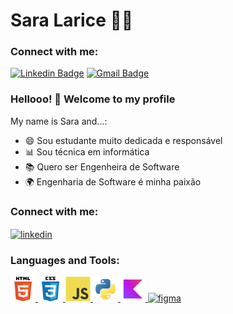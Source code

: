 <!--

### Hi there 👋
**sara larice** is a ✨ _special_ ✨ repository because its `README.md` (this file) appears on your GitHub profile.

-->

# Sara Larice :woman_technologist:

<h3 align="left">Connect with me:</h3>

[![Linkedin Badge](https://img.shields.io/badge/-LinkedIn-blue?style=flat-square&logo=Linkedin&logoColor=white&link=https://www.linkedin.com/in/sara-larice-sousa-vieira-615288290/)](https://www.linkedin.com/in/sara-larice-sousa-vieira-615288290/)
[![Gmail Badge](https://img.shields.io/badge/-saralaricesousavieira@gmail.com-6633cc?style=flat-square&logo=Gmail&logoColor=white&link=mailto:saralaricesousavieira@gmail.com)](mailto:saralaricesousavieira@gmail.com)

### Hellooo! 👋 Welcome to my profile

My name is Sara and...:

 - 😄 Sou estudante muito dedicada e responsável  
 - 📊 Sou técnica em informática  
 - 📚 Quero ser Engenheira de Software  
 - 🌍 Engenharia de Software é minha paixão

<h3 align="left">Connect with me:</h3>

<p align="left">
  <a href="https://www.linkedin.com/in/sara-larice/" target="blank">
    <img align="center" src="https://raw.githubusercontent.com/rahuldkjain/github-profile-readme-generator/master/src/images/icons/Social/linked-in-alt.svg" alt="linkedin" height="30" width="40" />
  </a>
</p>

<h3 align="left">Languages and Tools:</h3>

<p align="left">
  <a href="https://www.w3schools.com/html/" target="_blank" rel="noreferrer">
    <img src="https://raw.githubusercontent.com/devicons/devicon/master/icons/html5/html5-original-wordmark.svg" alt="html5" width="40" height="40"/>
  </a>
  <a href="https://www.w3schools.com/css/" target="_blank" rel="noreferrer">
    <img src="https://raw.githubusercontent.com/devicons/devicon/master/icons/css3/css3-original-wordmark.svg" alt="css3" width="40" height="40"/>
  </a>
  <a href="https://developer.mozilla.org/en-US/docs/Web/JavaScript" target="_blank" rel="noreferrer">
    <img src="https://raw.githubusercontent.com/devicons/devicon/master/icons/javascript/javascript-original.svg" alt="javascript" width="40" height="40"/>
  </a>
  <a href="https://www.python.org" target="_blank" rel="noreferrer">
    <img src="https://raw.githubusercontent.com/devicons/devicon/master/icons/python/python-original.svg" alt="python" width="40" height="40"/>
  </a>
  <a href="https://kotlinlang.org/" target="_blank" rel="noreferrer">
    <img src="https://raw.githubusercontent.com/devicons/devicon/master/icons/kotlin/kotlin-original.svg" alt="kotlin" width="40" height="40"/>
  </a>
  <a href="https://www.figma.com/" target="_blank" rel="noreferrer">
    <img src="https://www.vectorlogo.zone/logos/figma/figma-icon.svg" alt="figma" width="40" height="40"/>
  </a>
</p>
